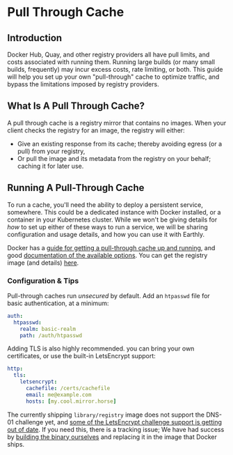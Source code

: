 # Pull Through Cache

## Introduction

Docker Hub, Quay, and other registry providers all have pull limits, and costs associated with running them. Running large builds (or many small builds, frequently) may incur excess costs, rate limiting, or both. This guide will help you set up your own "pull-through" cache to optimize traffic, and bypass the limitations imposed by registry providers.

## What Is A Pull Through Cache?

A pull through cache is a registry mirror that contains no images. When your client checks the registry for an image, the registry will either:

- Give an existing response from its cache; thereby avoiding egress (or a pull) from your registry,
- Or pull the image and its metadata from the registry on your behalf; caching it for later use.

## Running A Pull-Through Cache

To run a cache, you'll need the ability to deploy a persistent service, somewhere. This could be a dedicated instance with Docker installed, or a container in your Kubernetes cluster. While we won't be giving details for *how* to set up either of these ways to run a service, we will be sharing configuration and usage details, and how you can use it with Earthly. 

Docker has a [guide for getting a pull-through cache up and running](https://docs.docker.com/registry/recipes/mirror/#run-a-registry-as-a-pull-through-cache), and good [documentation of the available options](https://docs.docker.com/registry/configuration/). You can get the registry image (and details) [here](https://hub.docker.com/_/registry).

### Configuration & Tips

Pull-through caches run _unsecured_ by default. Add an `htpasswd` file for basic authentication, at a minimum:
```yaml
auth:
  htpasswd:
    realm: basic-realm
    path: /auth/htpasswd
```

Adding TLS is also highly recommended. you can bring your own certificates, or use the built-in LetsEncrypt support:
```yaml
http:
  tls:
    letsencrypt:
      cachefile: /certs/cachefile
      email: me@example.com
      hosts: [my.cool.mirror.horse]
```

The currently shipping `library/registry` image does not support the DNS-01 challenge yet, and [some of the LetsEncrypt challenge support is getting out of date](https://github.com/distribution/distribution/issues/3041). If you need this, there is a tracking issue; We have had success by [building the binary ourselves](https://github.com/earthly/registry/blob/3f06d1fc5d7f456b63b870b2851fd18cd2098dcf/Earthfile#L3-L11) and replacing it in the image that Docker ships.